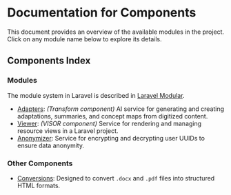 # Documentation for Components

This document provides an overview of the available modules in the project. Click on any module name below to explore its details.

## Components Index

### Modules

The module system in Laravel is described in [Laravel Modular](ComponentArchitecture/laravel-modular.md).

- [Adapters](ComponentArchitecture/adapters.md): *(Transform component)* AI service for generating and creating adaptations, summaries, and concept maps from digitized content.
- [Viewer](ComponentArchitecture/viewer.md): *(VISOR component)* Service for rendering and managing resource views in a Laravel project.
- [Anonymizer](ComponentArchitecture/anonymizer.md): Service for encrypting and decrypting user UUIDs to ensure data anonymity.

### Other Components

- [Conversions](ComponentArchitecture/conversions.md): Designed to convert `.docx` and `.pdf` files into structured HTML formats.
